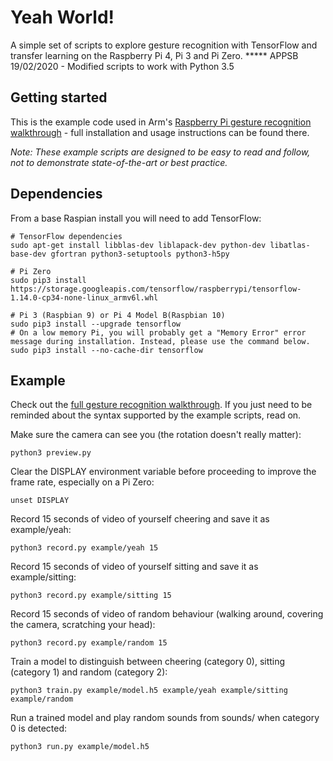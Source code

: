 # Yeah World!
A simple set of scripts to explore gesture recognition with TensorFlow and transfer learning on the Raspberry Pi 4, Pi 3 and Pi Zero.
***** APPSB 19/02/2020 - Modified scripts to work with Python 3.5


## Getting started

This is the example code used in Arm's [Raspberry Pi gesture recognition walkthrough](https://developer.arm.com/technologies/machine-learning-on-arm/developer-material/how-to-guides/teach-your-raspberry-pi-yeah-world) - full installation and usage instructions can be found there.

*Note: These example scripts are designed to be easy to read and follow, not to demonstrate state-of-the-art or best practice.*

## Dependencies

From a base Raspian install you will need to add TensorFlow:

    # TensorFlow dependencies
    sudo apt-get install libblas-dev liblapack-dev python-dev libatlas-base-dev gfortran python3-setuptools python3-h5py 
    
    # Pi Zero 
    sudo pip3 install https://storage.googleapis.com/tensorflow/raspberrypi/tensorflow-1.14.0-cp34-none-linux_armv6l.whl
    
    # Pi 3 (Raspbian 9) or Pi 4 Model B(Raspbian 10)
    sudo pip3 install --upgrade tensorflow
    # On a low memory Pi, you will probably get a "Memory Error" error message during installation. Instead, please use the command below.
    sudo pip3 install --no-cache-dir tensorflow
    
## Example

Check out the [full gesture recognition walkthrough](https://developer.arm.com/technologies/machine-learning-on-arm/developer-material/how-to-guides/teach-your-raspberry-pi-yeah-world). If you just need to be reminded about the syntax supported by the example scripts, read on.

Make sure the camera can see you (the rotation doesn't really matter):

    python3 preview.py

Clear the DISPLAY environment variable before proceeding to improve the frame rate, especially on a Pi Zero:

    unset DISPLAY

Record 15 seconds of video of yourself cheering and save it as example/yeah:
    
    python3 record.py example/yeah 15
    
Record 15 seconds of video of yourself sitting and save it as example/sitting:
    
    python3 record.py example/sitting 15
    
Record 15 seconds of video of random behaviour (walking around, covering the camera, scratching your head):
    
    python3 record.py example/random 15
    
Train a model to distinguish between cheering (category 0), sitting (category 1) and random (category 2):

    python3 train.py example/model.h5 example/yeah example/sitting example/random
	
Run a trained model and play random sounds from sounds/ when category 0 is detected:

    python3 run.py example/model.h5
